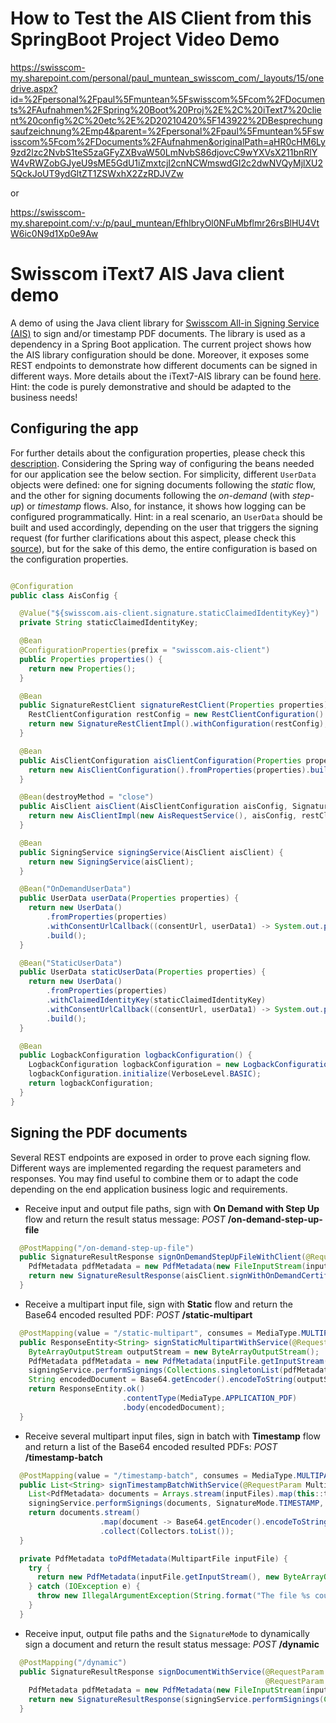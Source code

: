 # How to Test the AIS Client from this SpringBoot Project Video Demo
https://swisscom-my.sharepoint.com/personal/paul_muntean_swisscom_com/_layouts/15/onedrive.aspx?id=%2Fpersonal%2Fpaul%5Fmuntean%5Fswisscom%5Fcom%2FDocuments%2FAufnahmen%2FSpring%20Boot%20Proj%2E%2C%20iText7%20client%20config%2C%20etc%2E%2D20210420%5F143922%2DBesprechungsaufzeichnung%2Emp4&parent=%2Fpersonal%2Fpaul%5Fmuntean%5Fswisscom%5Fcom%2FDocuments%2FAufnahmen&originalPath=aHR0cHM6Ly9zd2lzc2NvbS1teS5zaGFyZXBvaW50LmNvbS86djovcC9wYXVsX211bnRlYW4vRWZobGJyeU9sME5GdU1iZmxtcjI2cnNCWmswdGI2c2dwNVQyMjlXU25QckJoUT9ydGltZT1ZSWxhX2ZzRDJVZw

or

https://swisscom-my.sharepoint.com/:v:/p/paul_muntean/EfhlbryOl0NFuMbflmr26rsBlHU4VtW6ic0N9d1Xp0e9Aw

# Swisscom iText7 AIS Java client demo

A demo of using the Java client library
for [Swisscom All-in Signing Service (AIS)](https://www.swisscom.ch/en/business/enterprise/offer/security/all-in-signing-service.html)
to sign and/or timestamp PDF documents. The library is used as a dependency in a Spring Boot application. The current project shows how the AIS
library configuration should be done. Moreover, it exposes some REST endpoints to demonstrate how different documents can be signed in different ways.
More details about the iText7-AIS library can be found [here](https://github.com/SwisscomTrustServices/itext7-ais). Hint: the code is purely 
demonstrative and should be adapted to the business needs!

## Configuring the app

For further details about the configuration properties, please check
this [description](https://github.com/SwisscomTrustServices/itext7-ais/blob/develop/docs/configure-the-AIS-client.md). Considering the Spring way of
configuring the beans needed for our application see the below section. For simplicity, different ``UserData`` objects were defined: one for signing
documents following the *static* flow, and the other for signing documents following the *on-demand* (with *step-up*) or *timestamp* flows. Also, for 
instance, it shows how logging can be configured programmatically. Hint: in a real scenario, an ``UserData`` should be built and used accordingly,
depending on the user that triggers the signing request (for further clarifications about this aspect, please check
this [source](https://github.com/SwisscomTrustServices/itext7-ais/blob/develop/docs/get-authentication-details.md)), but for the sake of this demo, 
the entire configuration is based on the configuration properties.

```java

@Configuration
public class AisConfig {

  @Value("${swisscom.ais-client.signature.staticClaimedIdentityKey}")
  private String staticClaimedIdentityKey;

  @Bean
  @ConfigurationProperties(prefix = "swisscom.ais-client")
  public Properties properties() {
    return new Properties();
  }

  @Bean
  public SignatureRestClient signatureRestClient(Properties properties) {
    RestClientConfiguration restConfig = new RestClientConfiguration().fromProperties(properties).build();
    return new SignatureRestClientImpl().withConfiguration(restConfig);
  }

  @Bean
  public AisClientConfiguration aisClientConfiguration(Properties properties) {
    return new AisClientConfiguration().fromProperties(properties).build();
  }

  @Bean(destroyMethod = "close")
  public AisClient aisClient(AisClientConfiguration aisConfig, SignatureRestClient restClient) {
    return new AisClientImpl(new AisRequestService(), aisConfig, restClient);
  }

  @Bean
  public SigningService signingService(AisClient aisClient) {
    return new SigningService(aisClient);
  }

  @Bean("OnDemandUserData")
  public UserData userData(Properties properties) {
    return new UserData()
        .fromProperties(properties)
        .withConsentUrlCallback((consentUrl, userData1) -> System.out.println("Consent URL: " + consentUrl))
        .build();
  }

  @Bean("StaticUserData")
  public UserData staticUserData(Properties properties) {
    return new UserData()
        .fromProperties(properties)
        .withClaimedIdentityKey(staticClaimedIdentityKey)
        .withConsentUrlCallback((consentUrl, userData1) -> System.out.println("Consent URL: " + consentUrl))
        .build();
  }

  @Bean
  public LogbackConfiguration logbackConfiguration() {
    LogbackConfiguration logbackConfiguration = new LogbackConfiguration();
    logbackConfiguration.initialize(VerboseLevel.BASIC);
    return logbackConfiguration;
  }
}
```

## Signing the PDF documents
Several REST endpoints are exposed in order to prove each signing flow. Different ways are implemented regarding the request parameters and responses.
You may find useful to combine them or to adapt the code depending on the end application business logic and requirements. 

* Receive input and output file paths, sign with **On Demand with Step Up** flow and return the result status message: *POST* **/on-demand-step-up-file**
```java
  @PostMapping("/on-demand-step-up-file")
  public SignatureResultResponse signOnDemandStepUpFileWithClient(@RequestParam String inputFilePath, @RequestParam String outputFilePath) throws FileNotFoundException {
    PdfMetadata pdfMetadata = new PdfMetadata(new FileInputStream(inputFilePath), new FileOutputStream(outputFilePath));
    return new SignatureResultResponse(aisClient.signWithOnDemandCertificateAndStepUp(Collections.singletonList(pdfMetadata), userData));
  }
```

* Receive a multipart input file, sign with **Static** flow and return the Base64 encoded resulted PDF: *POST* **/static-multipart**
```java
  @PostMapping(value = "/static-multipart", consumes = MediaType.MULTIPART_FORM_DATA_VALUE, produces = MediaType.APPLICATION_PDF_VALUE)
  public ResponseEntity<String> signStaticMultipartWithService(@RequestParam MultipartFile inputFile) throws IOException {
    ByteArrayOutputStream outputStream = new ByteArrayOutputStream();
    PdfMetadata pdfMetadata = new PdfMetadata(inputFile.getInputStream(), outputStream);
    signingService.performSignings(Collections.singletonList(pdfMetadata), SignatureMode.STATIC, staticUserData);
    String encodedDocument = Base64.getEncoder().encodeToString(outputStream.toByteArray());
    return ResponseEntity.ok()
                         .contentType(MediaType.APPLICATION_PDF)
                         .body(encodedDocument);
  }
```

* Receive several multipart input files, sign in batch with **Timestamp** flow and return a list of the Base64 encoded resulted PDFs: *POST* **/timestamp-batch** 
```java
  @PostMapping(value = "/timestamp-batch", consumes = MediaType.MULTIPART_FORM_DATA_VALUE)
  public List<String> signTimestampBatchWithService(@RequestParam MultipartFile[] inputFiles) {
    List<PdfMetadata> documents = Arrays.stream(inputFiles).map(this::toPdfMetadata).collect(Collectors.toList());
    signingService.performSignings(documents, SignatureMode.TIMESTAMP, userData);
    return documents.stream()
                    .map(document -> Base64.getEncoder().encodeToString(((ByteArrayOutputStream) document.getOutputStream()).toByteArray()))
                    .collect(Collectors.toList());
  }

  private PdfMetadata toPdfMetadata(MultipartFile inputFile) {
    try {
      return new PdfMetadata(inputFile.getInputStream(), new ByteArrayOutputStream());
    } catch (IOException e) {
      throw new IllegalArgumentException(String.format("The file %s could not be read", inputFile.getOriginalFilename()));
    }
  }
```

* Receive input, output file paths and the ``SignatureMode`` to dynamically sign a document and return the result status message: *POST* **/dynamic**
```java
  @PostMapping("/dynamic")
  public SignatureResultResponse signDocumentWithService(@RequestParam String inputFilePath, @RequestParam String outputFilePath,
                                                         @RequestParam SignatureMode signatureMode) throws FileNotFoundException {
    PdfMetadata pdfMetadata = new PdfMetadata(new FileInputStream(inputFilePath), new FileOutputStream(outputFilePath));
    return new SignatureResultResponse(signingService.performSignings(Collections.singletonList(pdfMetadata), signatureMode, userData));
  }
```
